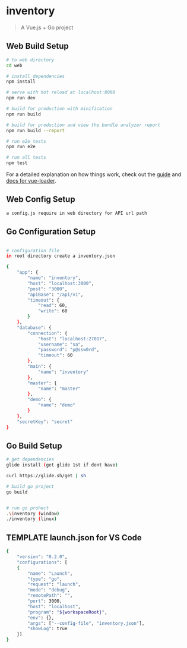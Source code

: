# inventory

> A Vue.js + Go project

## Web Build Setup

``` bash
# to web directory
cd web

# install dependencies
npm install

# serve with hot reload at localhost:8080
npm run dev

# build for production with minification
npm run build

# build for production and view the bundle analyzer report
npm run build --report

# run e2e tests
npm run e2e

# run all tests
npm test
```

For a detailed explanation on how things work, check out the [guide](http://vuejs-templates.github.io/webpack/) and [docs for vue-loader](http://vuejs.github.io/vue-loader).

## Web Config Setup

``` bash
a config.js require in web directory for API url path

```



## Go Configuration Setup
```bash

# configuration file
in root directory create a inventory.json

{
    "app": {
        "name": "inventory",
        "host": "localhost:3000",
        "post": "3000",
        "apiBase": "/api/v1",
        "timeout": {
            "read": 60,
            "write": 60
        }
    },
    "database": {
        "connection": {
            "host": "localhost:27017",
            "username": "sa",
            "password": "p@ssw0rd",
            "timeout": 60
        },
        "main": {
            "name": "inventory"
        },
        "master": {
            "name": "master"
        },
        "demo": {
            "name": "demo"
        }
    },
    "secretKey": "secret"
}

```

## Go Build Setup

```bash
# get dependencies
glide install (get glide 1st if dont have)

curl https://glide.sh/get | sh

# build go project
go build


# run go prohect
.\inventory (window)
./inventory (linux)

```


## TEMPLATE launch.json for VS Code

```bash
{
    "version": "0.2.0",
    "configurations": [
    {
        "name": "Launch",
        "type": "go",
        "request": "launch",
        "mode": "debug",
        "remotePath": "",
        "port": 3000,
        "host": "localhost",
        "program": "${workspaceRoot}",
        "env": {},
        "args": ["--config-file", "inventory.json"],
        "showLog": true
    }]
}

```